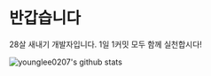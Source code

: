 # 반갑습니다


28살 새내기 개발자입니다.
1일 1커밋 모두 함께 실천합시다!


![younglee0207's github stats](https://github-readme-stats.vercel.app/api?username=younglee0207&show_icons=true)
